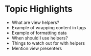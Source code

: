 Topic Highlights
================
- What are view helpers?
- Example of wrapping content in tags
- Example of formatting data
- When should I use helpers?
- Things to watch out for with helpers
- Mention view presenters
